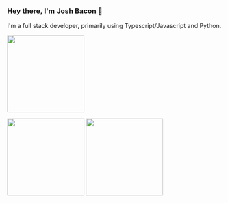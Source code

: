 ### Hey there, I'm Josh Bacon 👋

I'm a full stack developer, primarily using Typescript/Javascript and Python.


<img height="180em" src="https://github-readme-stats.vercel.app/api/wakatime?username=CrispyBacon1999&theme=midnight-purple" />

<p>
<img height="180em" src="https://github-readme-stats.vercel.app/api?username=CrispyBacon1999&show_icons=true&hide_border=true&&count_private=true&include_all_commits=true&theme=midnight-purple" />
<img height="180em" src="https://github-readme-stats.vercel.app/api/top-langs/?username=CrispyBacon1999&hide_border=true&exclude_repo=FactorioTools,Town-Of-Us,BunnyBlaster&langs_count=8&layout=compact&theme=midnight-purple" />
  </p>
